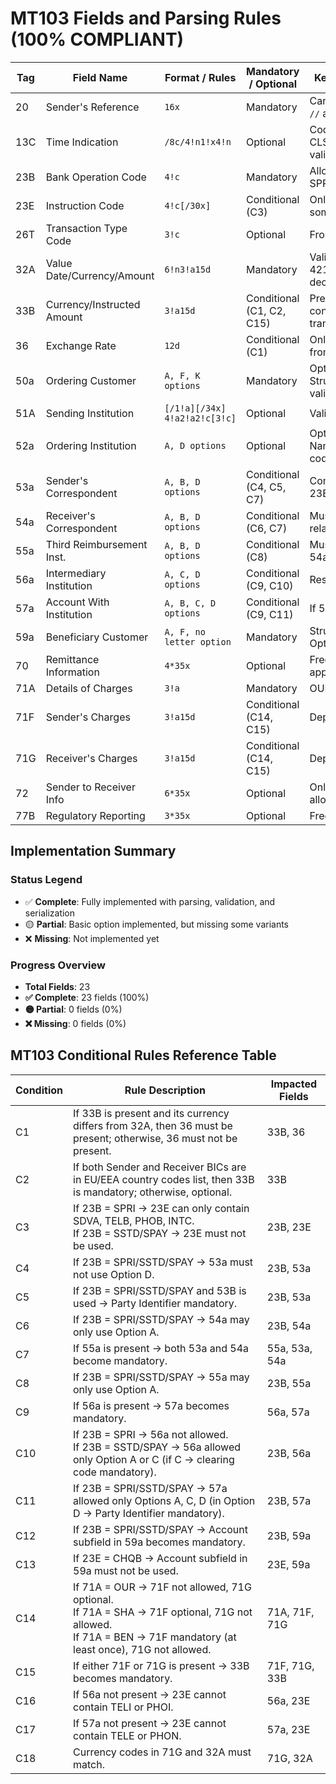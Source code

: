 # MT103 Fields and Parsing Rules (100% COMPLIANT)

| Tag  | Field Name                | Format / Rules                            | Mandatory / Optional | Key Validation / Extra Rules | Implementation Status |
|------|----------------------------|--------------------------------------------|-----------------------|------------------------------|----------------------|
| 20   | Sender's Reference         | `16x`                                      | Mandatory             | Cannot start or end with `/`, no `//` allowed | ✅ **Complete** |
| 13C  | Time Indication            | `/8c/4!n1!x4!n`                           | Optional              | Code: CLSTIME/RNCTIME/SNDTIME; valid UTC offsets | ✅ **Complete** |
| 23B  | Bank Operation Code        | `4!c`                                      | Mandatory             | Allowed: CRED, CRTS, SPAY, SPRI, SSTD | ✅ **Complete** |
| 23E  | Instruction Code           | `4!c[/30x]`                                | Conditional (C3)      | Only valid codes allowed, some combinations prohibited | ✅ **Complete** |
| 26T  | Transaction Type Code      | `3!c`                                      | Optional              | From EUROSTAT BoP code list | ✅ **Complete** |
| 32A  | Value Date/Currency/Amount | `6!n3!a15d`                                | Mandatory             | Valid date YYMMDD, ISO 4217 currency, correct decimal format | ✅ **Complete** |
| 33B  | Currency/Instructed Amount | `3!a15d`                                   | Conditional (C1, C2, C15) | Present for currency conversions or intra-EU transactions | ✅ **Complete** |
| 36   | Exchange Rate              | `12d`                                      | Conditional (C1)      | Only if 33B currency differs from 32A | ✅ **Complete** |
| 50a  | Ordering Customer          | `A, F, K options`                          | Mandatory             | Option A: BIC; Option F: Structured Name/Address validations | ✅ **Complete** |
| 51A  | Sending Institution        | `[/1!a][/34x] 4!a2!a2!c[3!c]`             | Optional              | Valid BIC, mostly for FileAct | ✅ **Complete** |
| 52a  | Ordering Institution       | `A, D options`                             | Optional              | Option A: BIC; Option D: Name/Address, clearing codes | ✅ **Complete** |
| 53a  | Sender's Correspondent     | `A, B, D options`                          | Conditional (C4, C5, C7) | Complex dependencies with 23B | ✅ **Complete** |
| 54a  | Receiver's Correspondent   | `A, B, D options`                          | Conditional (C6, C7)  | Must match correspondent relationships | ✅ **Complete** |
| 55a  | Third Reimbursement Inst.  | `A, B, D options`                          | Conditional (C8)      | Must be present with 53a & 54a | ✅ **Complete** |
| 56a  | Intermediary Institution   | `A, C, D options`                          | Conditional (C9, C10) | Restrictions with 23B values | ✅ **Complete** |
| 57a  | Account With Institution   | `A, B, C, D options`                       | Conditional (C9, C11) | If 56a present, 57a mandatory | ✅ **Complete** |
| 59a  | Beneficiary Customer       | `A, F, no letter option`                   | Mandatory             | Structured address rules for Option F | ✅ **Complete** |
| 70   | Remittance Information     | `4*35x`                                    | Optional              | Free text, unless national rules apply | ✅ **Complete** |
| 71A  | Details of Charges         | `3!a`                                      | Mandatory             | OUR, SHA, BEN | ✅ **Complete** |
| 71F  | Sender's Charges           | `3!a15d`                                   | Conditional (C14, C15)| Dependent on 71A value | ✅ **Complete** |
| 71G  | Receiver's Charges         | `3!a15d`                                   | Conditional (C14, C15)| Dependent on 71A value | ✅ **Complete** |
| 72   | Sender to Receiver Info    | `6*35x`                                    | Optional              | Only coded information allowed | ✅ **Complete** |
| 77B  | Regulatory Reporting       | `3*35x`                                    | Optional              | Free text | ✅ **Complete** |

## Implementation Summary

### Status Legend
- ✅ **Complete**: Fully implemented with parsing, validation, and serialization
- 🟡 **Partial**: Basic option implemented, but missing some variants
- ❌ **Missing**: Not implemented yet

### Progress Overview
- **Total Fields**: 23
- **✅ Complete**: 23 fields (100%)
- **🟡 Partial**: 0 fields (0%)
- **❌ Missing**: 0 fields (0%)


## MT103 Conditional Rules Reference Table

| Condition | Rule Description | Impacted Fields |
|------------|-------------------|------------------|
| C1 | If 33B is present and its currency differs from 32A, then 36 must be present; otherwise, 36 must not be present. | 33B, 36 |
| C2 | If both Sender and Receiver BICs are in EU/EEA country codes list, then 33B is mandatory; otherwise, optional. | 33B |
| C3 | If 23B = SPRI → 23E can only contain SDVA, TELB, PHOB, INTC.<br> If 23B = SSTD/SPAY → 23E must not be used. | 23B, 23E |
| C4 | If 23B = SPRI/SSTD/SPAY → 53a must not use Option D. | 23B, 53a |
| C5 | If 23B = SPRI/SSTD/SPAY and 53B is used → Party Identifier mandatory. | 23B, 53a |
| C6 | If 23B = SPRI/SSTD/SPAY → 54a may only use Option A. | 23B, 54a |
| C7 | If 55a is present → both 53a and 54a become mandatory. | 55a, 53a, 54a |
| C8 | If 23B = SPRI/SSTD/SPAY → 55a may only use Option A. | 23B, 55a |
| C9 | If 56a is present → 57a becomes mandatory. | 56a, 57a |
| C10 | If 23B = SPRI → 56a not allowed.<br> If 23B = SSTD/SPAY → 56a allowed only Option A or C (if C → clearing code mandatory). | 23B, 56a |
| C11 | If 23B = SPRI/SSTD/SPAY → 57a allowed only Options A, C, D (in Option D → Party Identifier mandatory). | 23B, 57a |
| C12 | If 23B = SPRI/SSTD/SPAY → Account subfield in 59a becomes mandatory. | 23B, 59a |
| C13 | If 23E = CHQB → Account subfield in 59a must not be used. | 23E, 59a |
| C14 | If 71A = OUR → 71F not allowed, 71G optional.<br> If 71A = SHA → 71F optional, 71G not allowed.<br> If 71A = BEN → 71F mandatory (at least once), 71G not allowed. | 71A, 71F, 71G |
| C15 | If either 71F or 71G is present → 33B becomes mandatory. | 71F, 71G, 33B |
| C16 | If 56a not present → 23E cannot contain TELI or PHOI. | 56a, 23E |
| C17 | If 57a not present → 23E cannot contain TELE or PHON. | 57a, 23E |
| C18 | Currency codes in 71G and 32A must match. | 71G, 32A |